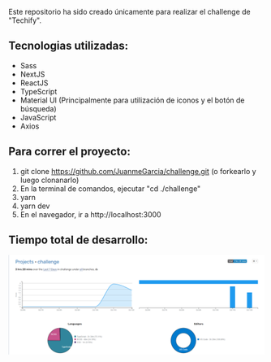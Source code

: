  Este repositorio ha sido creado únicamente para realizar el challenge de "Techify".

## Tecnologias utilizadas:

 - Sass
 - NextJS
 - ReactJS
 - TypeScript
 - Material UI (Principalmente para utilización de iconos y el botón de búsqueda)
 - JavaScript
 - Axios
 
 ## Para correr el proyecto:
 
 1. git clone https://github.com/JuanmeGarcia/challenge.git (o forkearlo y luego clonanarlo)
 2. En la terminal de comandos, ejecutar "cd ./challenge"
 3. yarn 
 4. yarn dev
 5. En el navegador, ir a http://localhost:3000

## Tiempo total de desarrollo:

![Tiempo total dedicado en realizar el challenge](tiempo-total.png)
